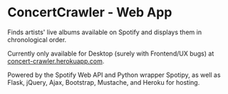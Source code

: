 # ConcertCrawler - Web App

Finds artists' live albums available on Spotify and displays them in chronological order.

Currently only available for Desktop (surely with Frontend/UX bugs) at [concert-crawler.herokuapp.com](https://concert-crawler.herokuapp.com/).

Powered by the Spotify Web API and Python wrapper Spotipy, as well as Flask, jQuery, Ajax, Bootstrap, Mustache, and Heroku for hosting.
